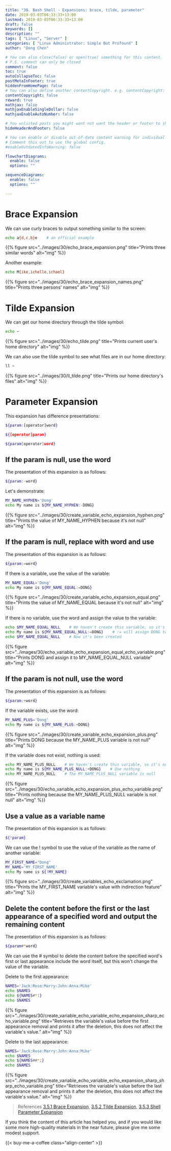 ```yaml
---
title: "30. Bash Shell - Expansions: brace, tilde, parameter"
date: 2019-03-03T06:33:33+13:00
lastmod: 2019-03-03T06:33:33+13:00
draft: false
keywords: []
description: ""
tags: [ "Linux", "Server" ]
categories: [ "Linux Administrator: Simple But Profound" ]
author: "Dong Chen"

# You can also close(false) or open(true) something for this content.
# P.S. comment can only be closed
comment: false
toc: true
autoCollapseToc: false
postMetaInFooter: true
hiddenFromHomePage: false
# You can also define another contentCopyright. e.g. contentCopyright: "This is another copyright."
contentCopyright: false
reward: true
mathjax: false
mathjaxEnableSingleDollar: false
mathjaxEnableAutoNumber: false

# You unlisted posts you might want not want the header or footer to show
hideHeaderAndFooter: false

# You can enable or disable out-of-date content warning for individual post.
# Comment this out to use the global config.
#enableOutdatedInfoWarning: false

flowchartDiagrams:
  enable: false
  options: ""

sequenceDiagrams: 
  enable: false
  options: ""

---
```


<!--more-->

# Brace Expansion

We can use curly braces to output something similar to the screen:

```bash
echo a{d,c,b}e    # an official example
```

{{% figure src="../images/30/echo_brace_expansion.png" title="Prints three similar words" alt="img" %}}

Another example:

```bash
echo M{ike,ichelle,ichael}
```

{{% figure src="../images/30/echo_brace_expansion_names.png" title="Prints three persons' names" alt="img" %}}

# Tilde Expansion

We can get our home directory through the tilde symbol:

```bash
echo ~
```

{{% figure src="../images/30/echo_tilde.png" title="Prints current user's home directory" alt="img" %}}

We can also use the tilde symbol to see what files are in our home directory:

```bash
ll ~
```

{{% figure src="../images/30/ll_tilde.png" title="Prints our home directory's files" alt="img" %}}

# Parameter Expansion

This expansion has difference presentations:

```bash
${param:[operator]word}
```

```bash
${[operator]param}
```

```bash
${param[operator]word}
```

## If the param is null, use the word

The presentation of this expansion is as follows:

```bash
${param:-word}
```

Let's demonstrate:

```bash
MY_NAME_HYPHEN='Dong'
echo My name is ${MY_NAME_HYPHEN:-DONG}
```

{{% figure src="../images/30/create_variable_echo_expansion_hyphen.png" title="Prints the value of MY_NAME_HYPHEN because it's not null" alt="img" %}}

## If the param is null, replace with word and use

The presentation of this expansion is as follows:

```bash
${param:=word}
```

If there is a variable, use the value of the variable:

```bash
MY_NAME_EQUAL='Dong'
echo My name is ${MY_NAME_EQUAL:=DONG}
```

{{% figure src="../images/30/create_variable_echo_expansion_equal.png" title="Prints the value of MY_NAME_EQUAL because it's not null" alt="img" %}}

If there is no variable, use the word and assign the value to the variable:

```bash
echo $MY_NAME_EQUAL_NULL    # We haven't create this variable, so it's null
echo My name is ${MY_NAME_EQUAL_NULL:=DONG}    # := will assign DONG to MY_NAME_EQUAL_NULL variable because it's null
echo $MY_NAME_EQUAL_NULL    # Now it's been created
```

{{% figure src="../images/30/echo_variable_echo_expansion_equal_echo_variable.png" title="Prints DONG and assign it to MY_NAME_EQUAL_NULL variable" alt="img" %}}

## If the param is not null, use the word

The presentation of this expansion is as follows:

```bash
${param:+word}
```

If the variable exists, use the word:

```bash
MY_NAME_PLUS='Dong'
echo My name is ${MY_NAME_PLUS:+DONG}
```

{{% figure src="../images/30/create_variable_echo_expansion_plus.png" title="Prints DONG because the MY_NAME_PLUS variable is not null" alt="img" %}}

If the variable does not exist, nothing is used:

```bash
echo MY_NAME_PLUS_NULL    # We haven't create this variable, so it's null
echo My name is ${MY_NAME_PLUS_NULL:+DONG}    # Use nothing
echo MY_NAME_PLUS_NULL    # The MY_NAME_PLUS_NULL variable is null
```

{{% figure src="../images/30/echo_variable_echo_expansion_plus_echo_variable.png" title="Prints nothing because the MY_NAME_PLUS_NULL variable is not null" alt="img" %}}

## Use a value as a variable name

The presentation of this expansion is as follows:

```bash
${!param}
```

We can use the ! symbol to use the value of the variable as the name of another variable:

```bash
MY_FIRST_NAME="Dong"
MY_NAME='MY_FIRST_NAME'
echo My name is ${!MY_NAME}
```

{{% figure src="../images/30/create_variables_echo_exclamation.png" title="Prints the MY_FIRST_NAME variable's value with indirection feature" alt="img" %}}

## Delete the content before the first or the last appearance of a specified word and output the remaining content

The presentation of this expansion is as follows:

```bash
${param#*word}
```

We can use the # symbol to delete the content before the specified word's first or last appearance include the word itself, but this won't change the value of the variable.

Delete to the first appearance:

```bash
NAMES='Jack:Rose:Marry:John:Anna:Mike'
echo $NAMES
echo ${NAMES#*:}
echo $NAMES
```

{{% figure src="../images/30/create_variable_echo_variable_echo_expansion_sharp_echo_variable.png" title="Retrieves the variable's value before the first appearance removal and prints it after the deletion, this does not affect the variable's value." alt="img" %}}

Delete to the last appearance:

```bash
NAMES='Jack:Rose:Marry:John:Anna:Mike'
echo $NAMES
echo ${NAMES##*:}
echo $NAMES
```

{{% figure src="../images/30/create_variable_echo_variable_echo_expansion_sharp_sharp_echo_variable.png" title="Retrieves the variable's value before the last appearance removal and prints it after the deletion, this does not affect the variable's value." alt="img" %}}

> References
> [3.5.1 Brace Expansion](https://www.gnu.org/software/bash/manual/html_node/Brace-Expansion.html),
> [3.5.2 Tilde Expansion](https://www.gnu.org/software/bash/manual/html_node/Tilde-Expansion.html),
> [3.5.3 Shell Parameter Expansion](https://www.gnu.org/software/bash/manual/html_node/Shell-Parameter-Expansion.html)

If you think the content of this article has helped you, and if you would like some more high-quality materials in the near future, please give me some modest support.

<!-- Buy Me a Coffee Button -->
{{< buy-me-a-coffee class="align-center" >}}
